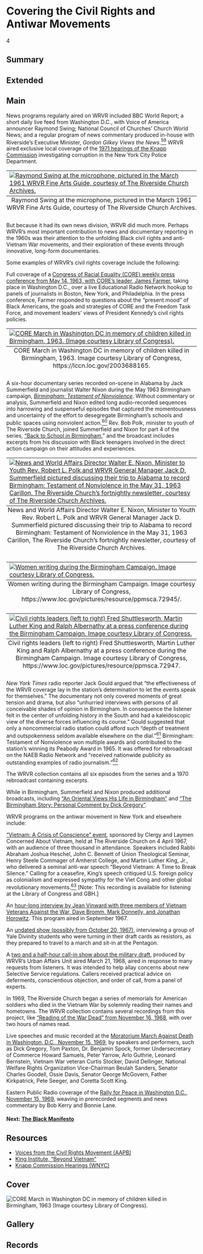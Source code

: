 # Covering the Civil Rights and Antiwar Movements 

4

## Summary

## Extended

## Main

News programs regularly aired on WRVR included BBC World Report; a short daily live feed from Washington D.C., with Voice of America announcer Raymond Swing; National Council of Churches’ Church World News; and a regular program of news commentary produced in-house with Riverside’s Executive Minister, *Gordon Gilkey Views the News*.[<sup>59</sup>](/exhibits/wrvr/notes#59) WRVR aired exclusive local coverage of the [1971 hearings of the Knapp Commission](https://www.wnyc.org/story/knapp-commission-hearings-tape-7-102171-fifth-day/) investigating corruption in the New York City Police Department.

<table class="exhibit-image half-image">
<caption align="bottom" class="exhibit-caption">Raymond Swing at the microphone, pictured in the March 1961 WRVR Fine Arts Guide, courtesy of The Riverside Church Archives.</caption>
  <tr><td><a href="(https://s3.amazonaws.com/americanarchive.org/exhibits/16.+Raymond+Swing+at+the+microphone+with+text+page+6+of+WRVR+Fine+Arts+Guide+March+1961+CREDIT+The+Riverside+Church+Archives.png)" target="_blank"><img src="https://s3.amazonaws.com/americanarchive.org/exhibits/16.+Raymond+Swing+at+the+microphone+with+text+page+6+of+WRVR+Fine+Arts+Guide+March+1961+CREDIT+The+Riverside+Church+Archives.png" class="big-image" alt="Raymond Swing at the microphone, pictured in the March 1961 WRVR Fine Arts Guide, courtesy of The Riverside Church Archives."/></a></td></tr>
</table> 

But because it had its own news division, WRVR did much more. Perhaps WRVR’s most important contribution to news and documentary reporting in the 1960s was their attention to the unfolding Black civil rights and anti-Vietnam War movements, and their exploration of these events through innovative, long-form documentaries. 

Some examples of WRVR’s civil rights coverage include the following: 

Full coverage of a [Congress of Racial Equality (CORE) weekly press conference from May 14, 1963, with CORE’s leader, James Farmer](https://americanarchive.org/catalog/cpb-aacip-528-tm71v5ct9b), taking place in Washington D.C., over a live Educational Radio Network hookup to panels of journalists in Boston, New York, and Philadelphia. In the press conference, Farmer responded to questions about the “present mood” of Black Americans, the goals and strategies of CORE and the Freedom Task Force, and movement leaders’ views of President Kennedy’s civil rights policies. 

<table class="exhibit-image half-image">
<caption align="bottom" class="exhibit-caption">CORE March in Washington DC in memory of children killed in Birmingham, 1963. Image courtesy Library of Congress, https://lccn.loc.gov/2003688165.</caption>
  <tr><td><a href="(https://s3.amazonaws.com/americanarchive.org/exhibits/20-wrvr-coremarch-edited.jpg)" target="_blank"><img src="https://s3.amazonaws.com/americanarchive.org/exhibits/20-wrvr-coremarch-edited.jpg" class="big-image" alt="CORE March in Washington DC in memory of children killed in Birmingham, 1963. (Image courtesy Library of Congress)."/></a></td></tr>
</table> 

A six-hour documentary series recorded on-scene in Alabama by Jack Summerfield and journalist Walter Nixon during the May 1963 Birmingham campaign, [*Birmingham: Testament of Nonviolence*](https://americanarchive.org/catalog?f%5Bseries_titles%5D%5B%5D=Birmingham%3A+Testament+of+Nonviolence&f[access_types][]=online). Without commentary or analysis, Summerfield and Nixon edited long audio-recorded sequences into harrowing and suspenseful episodes that captured the momentousness and uncertainty of the effort to desegregate Birmingham’s schools and public spaces using nonviolent action.[<sup>60</sup>](/exhibits/wrvr/notes#60) Rev. Bob Polk, minister to youth of The Riverside Church, joined Summerfield and Nixon for part 4 of the series, [“Back to School in Birmingham](https://americanarchive.org/catalog?f%5Bepisode_titles%5D%5B%5D=Back+to+School+in+Birmingham&f[access_types][]=online),” and the broadcast includes excerpts from his discussion with Black teenagers involved in the direct action campaign on their attitudes and experiences. 

<table class="exhibit-image half-image">
<caption align="bottom" class="exhibit-caption">News and World Affairs Director Walter E. Nixon, Minister to Youth Rev. Robert L. Polk and WRVR General Manager Jack D. Summerfield pictured discussing their trip to Alabama to record Birmingham: Testament of Nonviolence in the May 31, 1963 Carillon, The Riverside Church’s fortnightly newsletter, courtesy of The Riverside Church Archives.</caption>
  <tr><td><a href="(https://s3.amazonaws.com/americanarchive.org/exhibits/12.+News+and+World+Affairs+Director+Walter+E+Nixon%2C+Minister+to+Youth+Rev.+Robert+L+Polk+and+WRVR+General+Manager+Jack+D+Summerfield+discuss+trip+to+Birmingham+May+31+1963+Carillon+newsletter+CREDIT+The+Riverside+Church+Archives.png)" target="_blank"><img src="https://s3.amazonaws.com/americanarchive.org/exhibits/12.+News+and+World+Affairs+Director+Walter+E+Nixon%2C+Minister+to+Youth+Rev.+Robert+L+Polk+and+WRVR+General+Manager+Jack+D+Summerfield+discuss+trip+to+Birmingham+May+31+1963+Carillon+newsletter+CREDIT+The+Riverside+Church+Archives.png" class="big-image" alt="News and World Affairs Director Walter E. Nixon, Minister to Youth Rev. Robert L. Polk and WRVR General Manager Jack D. Summerfield pictured discussing their trip to Alabama to record Birmingham: Testament of Nonviolence in the May 31, 1963 Carillon, The Riverside Church’s fortnightly newsletter, courtesy of The Riverside Church Archives."/></a></td></tr>
</table>

<table class="exhibit-image half-image">
<caption align="bottom" class="exhibit-caption">Women writing during the Birmingham Campaign. Image courtesy Library of Congress, https://www.loc.gov/pictures/resource/ppmsca.72945/.</caption>
  <tr><td><a href="(https://s3.amazonaws.com/americanarchive.org/exhibits/birminghamcampaign.jpg)" target="_blank"><img src="https://s3.amazonaws.com/americanarchive.org/exhibits/birminghamcampaign.jpg" class="big-image" alt="Women writing during the Birmingham Campaign. Image courtesy Library of Congress."/></a></td></tr>
</table> 

<table class="exhibit-image half-image">
<caption align="bottom" class="exhibit-caption">Civil rights leaders (left to right) Fred Shuttlesworth, Martin Luther King and Ralph Albernathy at a press conference during the Birmingham Campaign. Image courtesy Library of Congress, https://www.loc.gov/pictures/resource/ppmsca.72947.</caption>
  <tr><td><a href="(https://s3.amazonaws.com/americanarchive.org/exhibits/birminghamcampaign3leaders.jpg)" target="_blank"><img src="https://s3.amazonaws.com/americanarchive.org/exhibits/birminghamcampaign3leaders.jpg" class="big-image" alt="Civil rights leaders (left to right) Fred Shuttlesworth, Martin Luther King and Ralph Albernathy at a press conference during the Birmingham Campaign. Image courtesy Library of Congress."/></a></td></tr>
</table> 

*New York Times* radio reporter Jack Gould argued that “the effectiveness of the WRVR coverage lay in the station’s determination to let the events speak for themselves.” The documentary not only covered moments of great tension and drama, but also “unhurried interviews with persons of all conceivable shades of opinion in Birmingham. In consequence the listener felt in the center of unfolding history in the South and had a kaleidoscopic view of the diverse forces influencing its course.” Gould suggested that only a noncommercial radio station could afford such “depth of treatment and outspokenness seldom available elsewhere on the dial.”[<sup>61</sup>](/exhibits/wrvr/notes#61) Birmingham: Testament of Nonviolence won multiple awards and contributed to the station’s winning its Peabody Award in 1965. It was offered for rebroadcast on the NAEB Radio Network and “received nationwide publicity as outstanding examples of radio journalism.”[<sup>62</sup>](/exhibits/wrvr/notes#62)  

The WRVR collection contains all six episodes from the series and a 1970 rebroadcast containing excerpts. 

While in Birmingham, Summerfield and Nixon produced additional broadcasts, including [“An Oriental Views His Life in Birmingham”](https://americanarchive.org/catalog/cpb-aacip-528-2b8v980q2n) and [“The Birmingham Story: Personal Comment by Dick Gregory”](https://americanarchive.org/catalog/cpb-aacip-500-k06x1t2j).

WRVR programs on the antiwar movement in New York and elsewhere include: 

[“Vietnam: A Crisis of Conscience” event](https://americanarchive.org/catalog/cpb-aacip-528-9w08w3971q), sponsored by Clergy and Laymen Concerned About Vietnam, held at The Riverside Church on 4 April 1967, with an audience of three thousand in attendance. Speakers included Rabbi Abraham Joshua Heschel, John C. Bennett of Union Theological Seminar, Henry Steele Commager of Amherst College, and Martin Luther King, Jr., who delivered a seminal anti-war speech “Beyond Vietnam: A Time to Break Silence.” Calling for a ceasefire, King’s speech critiqued U.S. foreign policy as colonialism and expressed sympathy for the Viet Cong and other global revolutionary movements.[<sup>63</sup>](/exhibits/latino-empowerment/notes#63) [Note: This recording is available for listening at the Library of Congress and GBH.]

An [hour-long interview by Jean Vinward with three members of Vietnam Veterans Against the War, Dave Bromm, Mark Donnelly, and Jonathan Horowitz](https://americanarchive.org/catalog/cpb-aacip-528-0c4sj1bn9r). This program aired in September 1967.

An [undated show (possibly from October 20, 1967)](https://americanarchive.org/catalog/cpb-aacip-528-nv9959dj9c), interviewing a group of Yale Divinity students who were turning in their draft cards as resistors, as they prepared to travel to a march and sit-in at the Pentagon.

A [two and a half-hour call-in show about the military draft](https://americanarchive.org/catalog/cpb-aacip-528-707wm14t97), produced by WRVR’s Urban Affairs Unit aired March 21, 1968, aired in response to many requests from listeners. It was intended to help allay concerns about new Selective Service regulations. Callers received practical advice on deferments, conscientious objection, and order of call, from a panel of experts.

In 1969, The Riverside Church began a series of memorials for American soldiers who died in the Vietnam War by solemnly reading their names and hometowns. The WRVR collection contains several recordings from this project, like [“Reading of the War Dead” from November 16, 1968](https://americanarchive.org/catalog/cpb-aacip-528-h98z893k51), with over two hours of names read.

Live speeches and music recorded at the [Moratorium March Against Death in Washington, D.C., November 15, 1969](https://americanarchive.org/catalog/cpb-aacip-528-jd4pk0878t), by speakers and performers, such as Dick Gregory, Tom Paxton, Dr. Benjamin Spock, former Undersecretary of Commerce Howard Samuels, Peter Yarrow, Arlo Guthrie, Leonard Bernstein, Vietnam War veteran Curtis Stocker, David Dellinger, National Welfare Rights Organization Vice-Chairman Beulah Sanders, Senator Charles Goodell, Ossie Davis, Senator George McGovern, Father Kirkpatrick, Pete Seeger, and Coretta Scott King.

Eastern Public Radio coverage of the [Rally for Peace in Washington D.C., November 15, 1969](https://americanarchive.org/catalog/cpb-aacip-528-599z03078m), weaving in prerecorded segments and news commentary by Bob Kerry and Bonnie Lane.

#### Next: [The Black Manifesto](/exhibits/wrvr/5-black-manifesto)

## Resources

- [Voices from the Civil Rights Movement (AAPB)](https://americanarchive.org/exhibits/civil-rights)
- [King Institute, “Beyond Vietnam”](https://kinginstitute.stanford.edu/encyclopedia/beyond-vietnam)
- [Knapp Commission Hearings (WNYC)](https://www.wnyc.org/series/knapp-commission-hearings)

## Cover
  <img title="Cover Image" alt="CORE March in Washington DC in memory of children killed in Birmingham, 1963 (Image courtesy Library of Congress)." src="https://s3.amazonaws.com/americanarchive.org/exhibits/20-wrvr-coremarch-edited.jpg">

## Gallery

## Records

